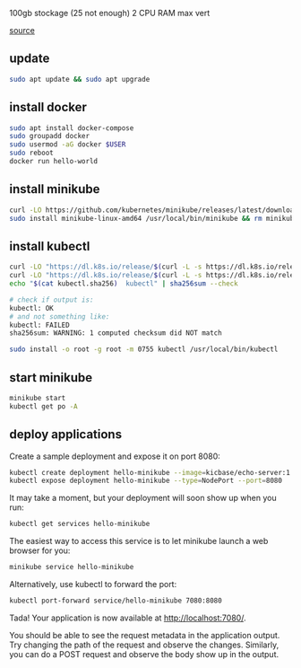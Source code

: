 100gb stockage (25 not enough)
2 CPU
RAM max vert

[source](https://minikube.sigs.k8s.io/docs/start/?arch=%2Flinux%2Fx86-64%2Fstable%2Fbinary+download)

## update
```sh
sudo apt update && sudo apt upgrade
```

## install docker
```sh
sudo apt install docker-compose
sudo groupadd docker
sudo usermod -aG docker $USER
sudo reboot
docker run hello-world
```

## install minikube
```sh
curl -LO https://github.com/kubernetes/minikube/releases/latest/download/minikube-linux-amd64
sudo install minikube-linux-amd64 /usr/local/bin/minikube && rm minikube-linux-amd64
```

## install kubectl
```sh
curl -LO "https://dl.k8s.io/release/$(curl -L -s https://dl.k8s.io/release/stable.txt)/bin/linux/amd64/kubectl"
curl -LO "https://dl.k8s.io/release/$(curl -L -s https://dl.k8s.io/release/stable.txt)/bin/linux/amd64/kubectl.sha256"
echo "$(cat kubectl.sha256)  kubectl" | sha256sum --check

# check if output is:
kubectl: OK
# and not something like:
kubectl: FAILED
sha256sum: WARNING: 1 computed checksum did NOT match

sudo install -o root -g root -m 0755 kubectl /usr/local/bin/kubectl
```

## start minikube
```sh
minikube start
kubectl get po -A
```

## deploy applications
Create a sample deployment and expose it on port 8080:
```sh
kubectl create deployment hello-minikube --image=kicbase/echo-server:1.0
kubectl expose deployment hello-minikube --type=NodePort --port=8080
```
It may take a moment, but your deployment will soon show up when you run:
```sh
kubectl get services hello-minikube
```
The easiest way to access this service is to let minikube launch a web browser for you:
```sh
minikube service hello-minikube
```
Alternatively, use kubectl to forward the port:
```sh
kubectl port-forward service/hello-minikube 7080:8080
```
Tada! Your application is now available at [http://localhost:7080/](http://localhost:7080/).

You should be able to see the request metadata in the application output. Try changing the path of the request and observe the changes. Similarly, you can do a POST request and observe the body show up in the output.
